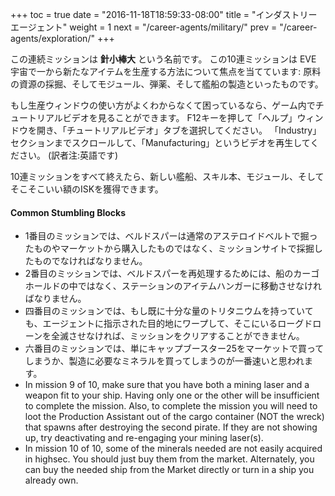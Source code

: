 +++ toc = true date = "2016-11-18T18:59:33-08:00" title = "インダストリーエージェント" weight = 1 next = "/career-agents/military/" prev = "/career-agents/exploration/" +++

この連続ミッションは **針小棒大** という名前です。 この10連ミッションは EVE 宇宙で一から新たなアイテムを生産する方法について焦点を当てています: 原料の資源の採掘、そしてモジュール、弾薬、そして艦船の製造といったものです。

もし生産ウィンドウの使い方がよくわからなくて困っているなら、ゲーム内でチュートリアルビデオを見ることができます。 F12キーを押して「ヘルプ」ウィンドウを開き、「チュートリアルビデオ」タブを選択してください。 「Industry」セクションまでスクロールして、「Manufacturing」というビデオを再生してください。 (訳者注:英語です)

10連ミッションをすべて終えたら、新しい艦船、スキル本、モジュール、そしてそこそこいい額のISKを獲得できます。

#### Common Stumbling Blocks

- 1番目のミッションでは、ベルドスパーは通常のアステロイドベルトで掘ったものやマーケットから購入したものではなく、ミッションサイトで採掘したものでなければなりません。
- 2番目のミッションでは、ベルドスパーを再処理するためには、船のカーゴホールドの中ではなく、ステーションのアイテムハンガーに移動させなければなりません。
- 四番目のミッションでは、もし既に十分な量のトリタニウムを持っていても、エージェントに指示された目的地にワープして、そこにいるローグドローンを全滅させなければ、ミッションをクリアすることができません。
- 六番目のミッションでは、単にキャップブースター25をマーケットで買ってしまうか、製造に必要なミネラルを買ってしまうのが一番速いと思われます。
- In mission 9 of 10, make sure that you have both a mining laser and a weapon fit to your ship. Having only one or the other will be insufficient to complete the mission. Also, to complete the mission you will need to loot the Production Assistant out of the cargo container (NOT the wreck) that spawns after destroying the second pirate. If they are not showing up, try deactivating and re-engaging your mining laser(s).
- In mission 10 of 10, some of the minerals needed are not easily acquired in highsec. You should just buy them from the market. Alternately, you can buy the needed ship from the Market directly or turn in a ship you already own.